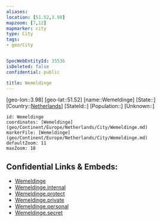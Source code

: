 ```yaml
---
aliases: 
location: [51.52,3.98]
mapzoom: [7,12] 
mapmarker: city 
type: City
tags:
- geo/City


SpocWebEntityId: 35536
isDeleted: false
confidential: public

title: Wemeldinge
---
```

[geo-lon::3.98]
[geo-lat::51.52]
[name::Wemeldinge]
[State::]
[Country::[Netherlands](geo/Continent/Europe/Netherlands.md)]
[StateId::]
[Population::]
[Unknown::]


```leaflet
id: Wemeldinge
coordinates: [Wemeldinge](geo/Continent/Europe/Netherlands/City/Wemeldinge.md)
markerFile: [Wemeldinge](geo/Continent/Europe/Netherlands/City/Wemeldinge.md)
defaultZoom: 11 
maxZoom: 18
```


## Confidential Links & Embeds: 
- [Wemeldinge](../../../../../../_public/geo/Continent/Europe/Netherlands/City/Wemeldinge.md) 
- [Wemeldinge.internal](../../../../../../_internal/geo/Continent/Europe/Netherlands/City/Wemeldinge.internal.md) 
- [Wemeldinge.protect](../../../../../../_protect/geo/Continent/Europe/Netherlands/City/Wemeldinge.protect.md) 
- [Wemeldinge.private](../../../../../../_private/geo/Continent/Europe/Netherlands/City/Wemeldinge.private.md) 
- [Wemeldinge.personal](../../../../../../_personal/geo/Continent/Europe/Netherlands/City/Wemeldinge.personal.md) 
- [Wemeldinge.secret](../../../../../../_secret/geo/Continent/Europe/Netherlands/City/Wemeldinge.secret.md) 
